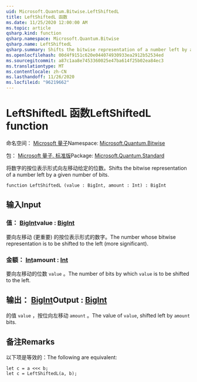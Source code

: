```yaml
---
uid: Microsoft.Quantum.Bitwise.LeftShiftedL
title: LeftShiftedL 函数
ms.date: 11/25/2020 12:00:00 AM
ms.topic: article
qsharp.kind: function
qsharp.namespace: Microsoft.Quantum.Bitwise
qsharp.name: LeftShiftedL
qsharp.summary: Shifts the bitwise representation of a number left by a given number of bits.
ms.openlocfilehash: 00d4f9151c620e044074930933ea2912b52534ed
ms.sourcegitcommit: a87c1aa8e7453360025e47ba614f25b02ea84ec3
ms.translationtype: MT
ms.contentlocale: zh-CN
ms.lasthandoff: 11/26/2020
ms.locfileid: "96219662"
---
```

# <a name="leftshiftedl-function"></a><span data-ttu-id="88e0d-102">LeftShiftedL 函数</span><span class="sxs-lookup"><span data-stu-id="88e0d-102">LeftShiftedL function</span></span>

<span data-ttu-id="88e0d-103">命名空间： [Microsoft 量子](xref:Microsoft.Quantum.Bitwise)</span><span class="sxs-lookup"><span data-stu-id="88e0d-103">Namespace: [Microsoft.Quantum.Bitwise](xref:Microsoft.Quantum.Bitwise)</span></span>

<span data-ttu-id="88e0d-104">包： [Microsoft 量子. 标准版](https://nuget.org/packages/Microsoft.Quantum.Standard)</span><span class="sxs-lookup"><span data-stu-id="88e0d-104">Package: [Microsoft.Quantum.Standard](https://nuget.org/packages/Microsoft.Quantum.Standard)</span></span>


<span data-ttu-id="88e0d-105">将数字的按位表示形式向左移动给定的位数。</span><span class="sxs-lookup"><span data-stu-id="88e0d-105">Shifts the bitwise representation of a number left by a given number of bits.</span></span>

```qsharp
function LeftShiftedL (value : BigInt, amount : Int) : BigInt
```


## <a name="input"></a><span data-ttu-id="88e0d-106">输入</span><span class="sxs-lookup"><span data-stu-id="88e0d-106">Input</span></span>

### <a name="value--bigint"></a><span data-ttu-id="88e0d-107">值： [BigInt](xref:microsoft.quantum.lang-ref.bigint)</span><span class="sxs-lookup"><span data-stu-id="88e0d-107">value : [BigInt](xref:microsoft.quantum.lang-ref.bigint)</span></span>

<span data-ttu-id="88e0d-108">要向左移动 (更重要) 的按位表示形式的数字。</span><span class="sxs-lookup"><span data-stu-id="88e0d-108">The number whose bitwise representation is to be shifted to the left (more significant).</span></span>


### <a name="amount--int"></a><span data-ttu-id="88e0d-109">金额： [Int](xref:microsoft.quantum.lang-ref.int)</span><span class="sxs-lookup"><span data-stu-id="88e0d-109">amount : [Int](xref:microsoft.quantum.lang-ref.int)</span></span>

<span data-ttu-id="88e0d-110">要向左移动的位数 `value` 。</span><span class="sxs-lookup"><span data-stu-id="88e0d-110">The number of bits by which `value` is to be shifted to the left.</span></span>



## <a name="output--bigint"></a><span data-ttu-id="88e0d-111">输出： [BigInt](xref:microsoft.quantum.lang-ref.bigint)</span><span class="sxs-lookup"><span data-stu-id="88e0d-111">Output : [BigInt](xref:microsoft.quantum.lang-ref.bigint)</span></span>

<span data-ttu-id="88e0d-112">的值 `value` ，按位向左移动 `amount` 。</span><span class="sxs-lookup"><span data-stu-id="88e0d-112">The value of `value`, shifted left by `amount` bits.</span></span>

## <a name="remarks"></a><span data-ttu-id="88e0d-113">备注</span><span class="sxs-lookup"><span data-stu-id="88e0d-113">Remarks</span></span>

<span data-ttu-id="88e0d-114">以下项是等效的：</span><span class="sxs-lookup"><span data-stu-id="88e0d-114">The following are equivalent:</span></span>

```Q#
let c = a <<< b;
let c = LeftShiftedL(a, b);
```